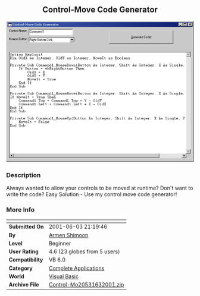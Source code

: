 ﻿<div align="center">

## Control\-Move Code Generator

<img src="PIC2001632323527909.gif">
</div>

### Description

Always wanted to allow your controls to be moved at runtime? Don't want to write the code? Easy Solution - Use my control move code generator!
 
### More Info
 


<span>             |<span>
---                |---
**Submitted On**   |2001-06-03 21:19:46
**By**             |[Armen Shimoon](https://github.com/Planet-Source-Code/PSCIndex/blob/master/ByAuthor/armen-shimoon.md)
**Level**          |Beginner
**User Rating**    |4.6 (23 globes from 5 users)
**Compatibility**  |VB 6\.0
**Category**       |[Complete Applications](https://github.com/Planet-Source-Code/PSCIndex/blob/master/ByCategory/complete-applications__1-27.md)
**World**          |[Visual Basic](https://github.com/Planet-Source-Code/PSCIndex/blob/master/ByWorld/visual-basic.md)
**Archive File**   |[Control\-Mo20531632001\.zip](https://github.com/Planet-Source-Code/armen-shimoon-control-move-code-generator__1-23749/archive/master.zip)








